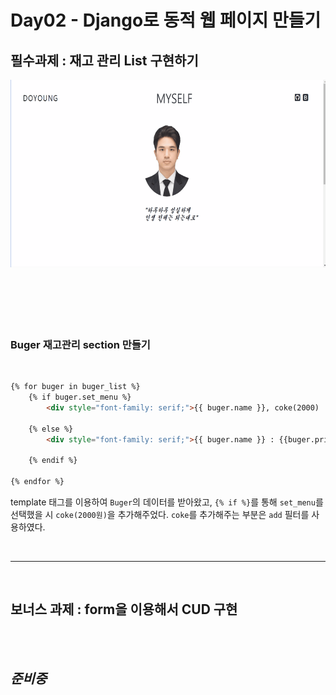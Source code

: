 # **Day02 - Django로 동적 웹 페이지 만들기**

## **필수과제 : 재고 관리 List 구현하기**
<img src='../image/day02.gif' height = 300>
<br><br><br><br><br><br>

### **Buger 재고관리 section 만들기**
<br>

```html
{% for buger in buger_list %}
    {% if buger.set_menu %}
        <div style="font-family: serif;">{{ buger.name }}, coke(2000) : {{buger.price|add:2000 }}</div>

    {% else %}
        <div style="font-family: serif;">{{ buger.name }} : {{buger.price }}</div>

    {% endif %}
        
{% endfor %}
```

template 태그를 이용하여 `Buger`의 데이터를 받아왔고,
`{% if %}`를 통해 `set_menu`를 선택했을 시 `coke(2000원)`을 추가해주었다.
`coke`를 추가해주는 부분은 `add` 필터를 사용하였다.

<br>
<hr>
<br>

## **보너스 과제 : form을 이용해서 CUD 구현**
<br><br>

## *준비중*